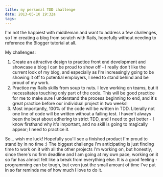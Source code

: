 ```yaml
---
title: my personal TDD challenge
date: 2013-05-10 19:32a
tags:
---
```


I'm not the happiest with middleman and want to address a few challenges, so I'm creating a blog from scratch with Rails, hopefully without needing to reference the Blogger tutorial at all.

My challenges:
1) Create an attractive design to practice front end development and showcase a blog I can be proud to show off - I really don't like the current look of my blog, and especially as I'm increasingly going to be showing it off to potential employers, I need to stand behind and be proud of my work.
2) Practice my Rails skills from soup to nuts.  I love working on teams, but it necessitates touching only part of the code.  This will be good practice for me to make sure I understand the process beginning to end, and it's great practice before our individual project in two weeks!
3) Most importantly, 100% of the code will be written in TDD.  Literally not one line of code will be written without a failing test.  I haven't always been the best about adhering to strict TDD, and I need to get better - I know firsthand why it's important, and no skill is going to magically appear; I need to practice it.

So... wish me luck!  Hopefully you'll see a finished product I'm proud to stand by in no time :)  The biggest challenge I'm anticipating is just finding time to work on it with all the other projects I'm working on, but honestly, since there's no firm deadline and I am going at my own pace, working on it so far has almost felt like a break from everything else.  It is a good feeling - programming can be tough, but even just the small amount of time I've put in so far reminds me of how much I love to do it.